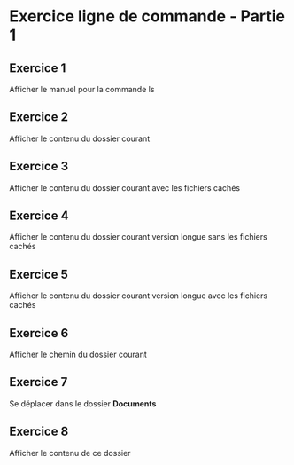 # Exercice ligne de commande - Partie 1

## Exercice 1
Afficher le manuel pour la commande ls

## Exercice 2
Afficher le contenu du dossier courant

## Exercice 3
Afficher le contenu du dossier courant avec les fichiers cachés

## Exercice 4
Afficher le contenu du dossier courant version longue sans les fichiers cachés

## Exercice 5 
Afficher le contenu du dossier courant version longue avec les fichiers cachés

## Exercice 6
Afficher le chemin du dossier courant

## Exercice 7
Se déplacer dans le dossier **Documents** 

## Exercice 8
Afficher le contenu de ce dossier


